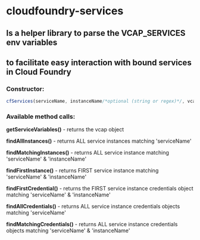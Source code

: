 # cloudfoundry-services

## Is a helper library to parse the VCAP_SERVICES env variables
## to facilitate easy interaction with bound services in Cloud Foundry


### Constructor:

```javascript
cfServices(serviceName, instanceName/*optional (string or regex)*/, vcap/*optional*/)
```

### Available method calls:

**getServiceVariables()** - returns the vcap object

**findAllInstances()** - returns ALL service instances matching 'serviceName'

**findMatchingInstances()** - returns ALL service instance matching 'serviceName' & 'instanceName'

**findFirstInstance()** - returns FIRST service instance matching 'serviceName' & 'instanceName'

**findFirstCredential()** - returns the FIRST service instance credentials object matching 'serviceName' & 'instanceName'

**findAllCredentials()** - returns ALL service instance credentials objects matching 'serviceName'

**findMatchingCredentials()** - returns ALL service instance credentials objects matching 'serviceName' & 'instanceName'
